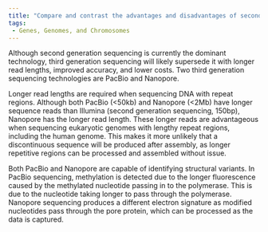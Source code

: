 ```yaml
---
title: "Compare and contrast the advantages and disadvantages of second generation sequencing (e.g. Illumina) and third generation sequencing (e.g. PacBio and Oxford Nanopore). Which technology would you recommend for sequencing repetitive regions and identifying structural variants? Justify your answer. "
tags:
 - Genes, Genomes, and Chromosomes
---
```

Although second generation sequencing is currently the dominant technology, third generation sequencing will likely supersede it with longer read lengths, improved accuracy, and lower costs. Two third generation sequencing technologies are PacBio and Nanopore. 
 
Longer read lengths are required when sequencing DNA with repeat regions. Although both PacBio (<50kb) and Nanopore (<2Mb) have longer sequence reads than Illumina (second generation sequencing, 150bp), Nanopore has the longer read length. These longer reads are advantageous when sequencing eukaryotic genomes with lengthy repeat regions, including the human genome. This makes it more unlikely that a discontinuous sequence will be produced after assembly, as longer repetitive regions can be processed and assembled without issue. 

Both PacBio and Nanopore are capable of identifying structural variants. 
In PacBio sequencing, methylation is detected due to the longer fluorescence caused by the methylated nucleotide passing in to the polymerase. This is due to the nucleotide taking longer to pass through the polymerase. 
Nanopore sequencing produces a different electron signature as modified nucleotides pass through the pore protein, which can be processed as the data is captured. 
